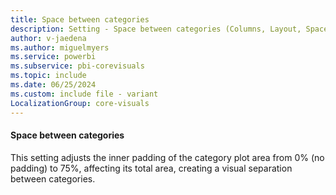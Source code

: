 ```yaml
---
title: Space between categories
description: Setting - Space between categories (Columns, Layout, Space between categories)
author: v-jaedena
ms.author: miguelmyers
ms.service: powerbi
ms.subservice: pbi-corevisuals
ms.topic: include
ms.date: 06/25/2024
ms.custom: include file - variant
LocalizationGroup: core-visuals
---
```

#### Space between categories

This setting adjusts the inner padding of the category plot area from 0% (no padding) to 75%, affecting its total area, creating a visual separation between categories.
